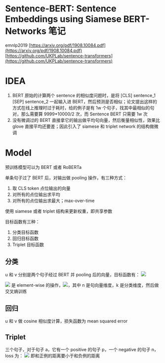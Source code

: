 # Sentence-BERT: Sentence Embeddings using Siamese BERT-Networks 笔记

emnlp2019
[https://arxiv.org/pdf/1908.10084.pdf](https://arxiv.org/pdf/1908.10084.pdf)
[https://github.com/UKPLab/sentence-transformers](https://github.com/UKPLab/sentence-transformers)


# IDEA

1. BERT 原始的计算两个 sentence 的相似度问题时，是将 [CLS] sentence_1 [SEP] sentence_2 一起输入进 BERT，然后预测是否相似；论文提出这样的方式在线上推理时过于耗时，给的例子是有 1w 个句子，找其中最相似的句对，那么需要算 9999*10000/2 次，而 Sentence BERT 只需要 1w 次
1. 没有微调过的 BERT 直接拿它的输出做平均句向量，然后衡量相似性，效果比 glove 直接平均还要差；因此引入了 siamese 和 triplet network 的结构做微调
# Model
预训练模型可以为 BERT 或者 RoBERTa


单条句子过了 BERT 后，对输出做 pooling 操作，有三种方式：

1. 取 CLS token 点位输出的向量
1. 对所有的点位输出求平均
1. 对所有的点位输出求最大；max-over-time



使用 siamese 或者 triplet 结构来更新权重，即共享参数


目标函数有三种：

1. 分类目标函数
1. 回归目标函数
1. Triplet 目标函数



## 分类
u 和 v 分别是两个句子经过 BERT 并 pooling 后的向量，目标函数有：
![](https://cdn.nlark.com/yuque/__latex/b10ca0a36070e33bedeb6774811a0a9b.svg#card=math&code=o%3Dsoftmax%28W_%7Bt%7D%28u%2Cv%2C%7Cu-v%7C%29%29&height=20&width=223)


![](https://cdn.nlark.com/yuque/__latex/27524931e43f6cb8908851b123303c79.svg#card=math&code=%7Cu-v%7C&height=20&width=47) 是 element-wise 的操作，![](https://cdn.nlark.com/yuque/__latex/c158364343853921b55a4c76a01e6e33.svg#card=math&code=W_%7Bt%7D%5Cin%20R%5E%7B3n%5Ctimes%20k%7D&height=21&width=85)，其中 n 是句向量维度，k 是分类维度，然后做交叉熵训练
## 回归
u 和 v 做 cosine 相似度计算，损失函数为 mean squared error
## Triplet
三个句子，对于句子 a，它有一个 positive 的句子 p，一个 negative 的句子 n，loss 为：
![](https://cdn.nlark.com/yuque/__latex/a571974acde881fc0f83b8aacaec1965.svg#card=math&code=%5Cmax%28%7C%7Cs_%7Ba%7D-s_%7Bp%7D%7C%7C-%7C%7Cs_%7Ba%7D-s_%7Bn%7D%7C%7C%2B%5Cepsilon%20%2C0%29&height=21&width=251)
即和正例的距离要小于和负例的距离


